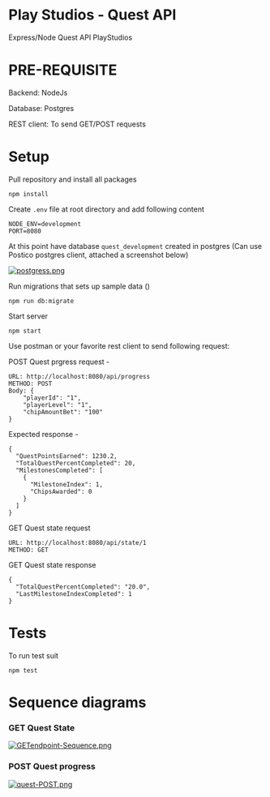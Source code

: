 # Play Studios - Quest API
Express/Node Quest API PlayStudios

# PRE-REQUISITE
Backend: NodeJs

Database: Postgres

REST client: To send GET/POST requests

# Setup

Pull repository and install all packages

```
npm install
```

Create `.env` file at root directory and add following content

```
NODE_ENV=development
PORT=8080
```

At this point have database `quest_development` created in postgres (Can use Postico postgres client, attached a screenshot below)

[![postgress.png](https://i.postimg.cc/Dzfg3rPF/postgress.png)](https://postimg.cc/4YMtzh0F)

Run migrations that sets up sample data ()

```
npm run db:migrate
```


Start server

```
npm start
```

Use postman or your favorite rest client to send following request:

POST Quest prgress request -
```
URL: http://localhost:8080/api/progress
METHOD: POST
Body: {
	"playerId": "1",
	"playerLevel": "1",
  	"chipAmountBet": "100"
}

```

Expected response - 
```
{
  "QuestPointsEarned": 1230.2,
  "TotalQuestPercentCompleted": 20,
  "MilestonesCompleted": [
    {
      "MilestoneIndex": 1,
      "ChipsAwarded": 0
    }
  ]
}
```

GET Quest state request
```
URL: http://localhost:8080/api/state/1
METHOD: GET
```

GET Quest state response
```
{
  "TotalQuestPercentCompleted": "20.0",
  "LastMilestoneIndexCompleted": 1
}

```


# Tests

To run test suit

```
npm test
```

# Sequence diagrams

### GET Quest State
[![GETendpoint-Sequence.png](https://i.postimg.cc/j5j9hWgq/GETendpoint-Sequence.png)](https://postimg.cc/v1p3YmwC)

### POST Quest progress
[![quest-POST.png](https://i.postimg.cc/g2WGHDvY/quest-POST.png)](https://postimg.cc/56scx87G)


